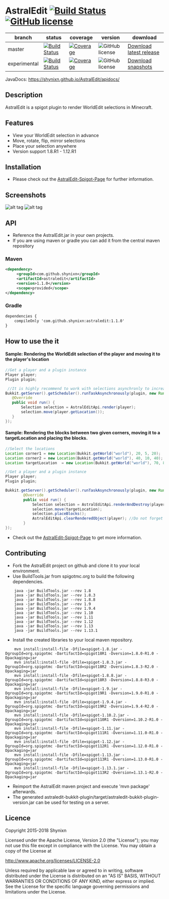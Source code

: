 # AstralEdit [![Build Status](https://maven-badges.herokuapp.com/maven-central/com.github.shynixn/astraledit/badge.svg?style=flat-square)](https://maven-badges.herokuapp.com/maven-central/com.github.shynixn.astraledit/astraledit-bukkit-api) [![GitHub license](https://img.shields.io/badge/license-Apache%20License%202.0-blue.svg?style=flat-square)](https://raw.githubusercontent.com/Shynixn/AstralEdit/master/LICENSE)

| branch        | status        | coverage | version | download |
| ------------- | ------------- | -------- | --------| ---------| 
| master        | [![Build Status](https://img.shields.io/travis/Shynixn/AstralEdit/master.svg?style=flat-square)](https://travis-ci.org/Shynixn/AstralEdit) | [![Coverage](https://img.shields.io/codecov/c/github/shynixn/astraledit/master.svg?style=flat-square)](https://codecov.io/gh/Shynixn/AstralEdit/branch/master)|![GitHub license](https://img.shields.io/nexus/r/https/oss.sonatype.org/com.github.shynixn.astraledit/astraledit-bukkit-plugin.svg?style=flat-square)  |[Download latest release](https://github.com/Shynixn/AstralEdit/releases)|
| experimental   | [![Build Status](https://img.shields.io/travis/Shynixn/AstralEdit/experimental.svg?style=flat-square)](https://travis-ci.org/Shynixn/AstralEdit)|[![Coverage](https://img.shields.io/codecov/c/github/shynixn/astraledit/experimental.svg?style=flat-square)](https://codecov.io/gh/Shynixn/AstralEdit/branch/experimental) |![GitHub license](https://img.shields.io/nexus/s/https/oss.sonatype.org/com.github.shynixn.astraledit/astraledit-bukkit-plugin.svg?style=flat-square) |  [Download snapshots](https://oss.sonatype.org/content/repositories/snapshots/com/github/shynixn/astraledit/astraledit-bukkit-plugin/) |

JavaDocs: https://shynixn.github.io/AstralEdit/apidocs/

## Description
AstralEdit is a spigot plugin to render WorldEdit selections in Minecraft.

## Features

* View your WorldEdit selection in advance
* Move, rotate, flip, mirror selections
* Place your selection anywhere
* Version support 1.8.R1 - 1.12.R1

## Installation

* Please check out the [AstralEdit-Spigot-Page](https://www.spigotmc.org/resources/11409/) for further information.

## Screenshots

![alt tag](http://www.mediafire.com/convkey/7e52/ruxjmez4fx820jjzg.jpg)
![alt tag](http://www.mediafire.com/convkey/de9a/s37xusb1guym4fbzg.jpg)

## API

* Reference the AstralEdit.jar in your own projects.
* If you are using maven or gradle you can add it from the central maven repository

### Maven

```xml
<dependency>
     <groupId>com.github.shynixn</groupId>
     <artifactId>astraledit</artifactId>
     <version>1.1.0</version>
     <scope>provided</scope>
</dependency>
```

### Gradle

```xml
dependencies {
    compileOnly 'com.github.shynixn:astraledit:1.1.0'
}
```

## How to use the it

#### Sample: Rendering the WorldEdit selection of the player and moving it to the player's location

```java
//Get a player and a plugin instance
Player player;
Plugin plugin;

 //It is highly recommend to work with selections asynchronly to increase server performance
Bukkit.getServer().getScheduler().runTaskAsynchronously(plugin, new Runnable() {
   @Override
   public void run() {
       Selection selection = AstralEditApi.render(player);
       selection.move(player.getLocation());
   }
});
```
#### Sample: Rendering the blocks between two given corners, moving it to a targetLocation and placing the blocks. 

```java
//Select the locations
Location corner1 = new Location(Bukkit.getWorld("world"), 20, 5, 20);
Location corner2 = new Location(Bukkit.getWorld("world"), 40, 10, 40);
Location targetLocation  = new Location(Bukkit.getWorld("world"), 70, 8, 40);

//Get a player and a plugin instance
Player player;
Plugin plugin;

Bukkit.getServer().getScheduler().runTaskAsynchronously(plugin, new Runnable() {
        @Override
        public void run() {
            Selection selection = AstralEditApi.renderAndDestroy(player,corner1, corner2);
            selection.move(targetLocation);
            selection.placeBlocks();
            AstralEditApi.clearRenderedObject(player); //Do not forget to clean up the selection
        }
});
```

* Check out the [AstralEdit-Spigot-Page](https://www.spigotmc.org/resources/renderedworldedit_lite.11409/) to get more information. 

## Contributing

* Fork the AstralEdit project on github and clone it to your local environment.
* Use BuildTools.jar from spigotmc.org to build the following dependencies.

```text
    java -jar BuildTools.jar --rev 1.8
    java -jar BuildTools.jar --rev 1.8.3
    java -jar BuildTools.jar --rev 1.8.8
    java -jar BuildTools.jar --rev 1.9
    java -jar BuildTools.jar --rev 1.9.4
    java -jar BuildTools.jar --rev 1.10
    java -jar BuildTools.jar --rev 1.11
    java -jar BuildTools.jar --rev 1.12
    java -jar BuildTools.jar --rev 1.13
    java -jar BuildTools.jar --rev 1.13.1
```

* Install the created libraries to your local maven repository.

```text
    mvn install:install-file -Dfile=spigot-1.8.jar -DgroupId=org.spigotmc -DartifactId=spigot18R1 -Dversion=1.8.0-R1.0 -Dpackaging=jar
    mvn install:install-file -Dfile=spigot-1.8.3.jar -DgroupId=org.spigotmc -DartifactId=spigot18R2 -Dversion=1.8.3-R2.0 -Dpackaging=jar
    mvn install:install-file -Dfile=spigot-1.8.8.jar -DgroupId=org.spigotmc -DartifactId=spigot18R3 -Dversion=1.8.8-R3.0 -Dpackaging=jar
    mvn install:install-file -Dfile=spigot-1.9.jar -DgroupId=org.spigotmc -DartifactId=spigot19R1 -Dversion=1.9.0-R1.0 -Dpackaging=jar
    mvn install:install-file -Dfile=spigot-1.9.4.jar -DgroupId=org.spigotmc -DartifactId=spigot19R2 -Dversion=1.9.4-R2.0 -Dpackaging=jar
    mvn install:install-file -Dfile=spigot-1.10.2.jar -DgroupId=org.spigotmc -DartifactId=spigot110R1 -Dversion=1.10.2-R1.0 -Dpackaging=jar
    mvn install:install-file -Dfile=spigot-1.11.jar -DgroupId=org.spigotmc -DartifactId=spigot111R1 -Dversion=1.11.0-R1.0 -Dpackaging=jar
    mvn install:install-file -Dfile=spigot-1.12.jar -DgroupId=org.spigotmc -DartifactId=spigot112R1 -Dversion=1.12.0-R1.0 -Dpackaging=jar
    mvn install:install-file -Dfile=spigot-1.13.jar -DgroupId=org.spigotmc -DartifactId=spigot113R1 -Dversion=1.13.0-R1.0 -Dpackaging=jar
    mvn install:install-file -Dfile=spigot-1.13.1.jar -DgroupId=org.spigotmc -DartifactId=spigot113R2 -Dversion=1.13.1-R2.0 -Dpackaging=jar
```

* Reimport the AstralEdit maven project and execute 'mvn package' afterwards.
* The generated astraledit-bukkit-plugin/target/astraledit-bukkit-plugin-version.jar can be used for testing on a server.

## Licence

Copyright 2015-2018 Shynixn

Licensed under the Apache License, Version 2.0 (the "License");
you may not use this file except in compliance with the License.
You may obtain a copy of the License at

   http://www.apache.org/licenses/LICENSE-2.0

Unless required by applicable law or agreed to in writing, software
distributed under the License is distributed on an "AS IS" BASIS,
WITHOUT WARRANTIES OR CONDITIONS OF ANY KIND, either express or implied.
See the License for the specific language governing permissions and
limitations under the License.